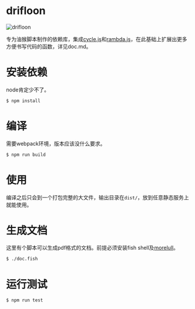 # drifloon #

![drifloon](https://media.52poke.com/wiki/archive/e/eb/20140413170939%21425Drifloon.png)

专为油猴脚本制作的依赖库，集成[cycle.js][cycle.js]和[rambda.js][rambda]，在此基础上扩展出更多方便书写代码的函数，详见doc.md。

# 安装依赖 #

node肯定少不了。

```bash
$ npm install
```

# 编译 #

需要webpack环境，版本应该没什么要求。

```bash
$ npm run build
```

# 使用 #

编译之后只会到一个打包完整的大文件，输出目录在`dist/`，放到任意静态服务上就能使用。

# 生成文档 #

这里有个脚本可以生成pdf格式的文档。前提必须安装fish shell及[morelull][morelull]。

```bash
$ ./doc.fish
```

# 运行测试 #

```bash
$ npm run test
```

[rambda]: https://github.com/selfrefactor/rambda
[cycle.js]: https://github.com/cyclejs
[morelull]: https://github.com/kalxd/morelull
